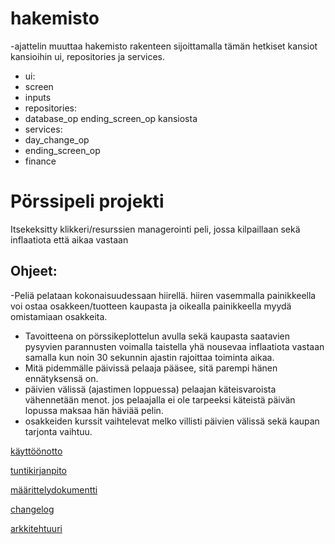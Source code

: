 # hakemisto
-ajattelin muuttaa hakemisto rakenteen sijoittamalla tämän hetkiset kansiot kansioihin ui, repositories ja services.
- ui:
 - screen
 - inputs
- repositories:
 - database_op ending_screen_op kansiosta
- services:
 - day_change_op
 - ending_screen_op
 - finance

# Pörssipeli projekti
Itsekeksitty klikkeri/resurssien managerointi peli, jossa kilpaillaan sekä inflaatiota että aikaa vastaan

## Ohjeet:
-Peliä pelataan kokonaisuudessaan hiirellä. hiiren vasemmalla painikkeella voi ostaa osakkeen/tuotteen kaupasta ja oikealla painikkeella myydä omistamiaan osakkeita. 
- Tavoitteena on pörssikeplottelun avulla sekä kaupasta saatavien pysyvien parannusten voimalla taistella yhä nousevaa inflaatiota vastaan samalla kun noin 30 sekunnin ajastin rajoittaa toiminta aikaa.
- Mitä pidemmälle päivissä pelaaja pääsee, sitä parempi hänen ennätyksensä on.
- päivien välissä (ajastimen loppuessa) pelaajan käteisvaroista vähennetään menot. jos pelaajalla ei ole tarpeeksi käteistä päivän lopussa maksaa hän häviää pelin.
- osakkeiden kurssit vaihtelevat melko villisti päivien välissä sekä kaupan tarjonta vaihtuu.

[käyttöönotto](dokumentaatio/käyttöohjeet.md)

[tuntikirjanpito](dokumentaatio/tuntikirjanpito.md)


[määrittelydokumentti](dokumentaatio/vaatimusmaarittely.md)


[changelog](dokumentaatio/changelog.md)

[arkkitehtuuri](dokumentaatio/arkkitehtuuri.md)
